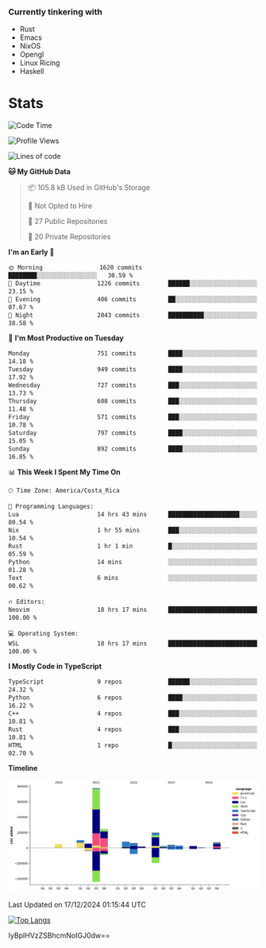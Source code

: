 ### Currently tinkering with
 - Rust
 - Emacs
 - NixOS
 - Opengl
 - Linux Ricing
 - Haskell

# Stats
<!--START_SECTION:waka-->
![Code Time](http://img.shields.io/badge/Code%20Time-1%2C024%20hrs%2036%20mins-blue)

![Profile Views](http://img.shields.io/badge/Profile%20Views-0-blue)

![Lines of code](https://img.shields.io/badge/From%20Hello%20World%20I%27ve%20Written-888.1%20thousand%20lines%20of%20code-blue)

**🐱 My GitHub Data** 

> 📦 105.8 kB Used in GitHub's Storage 
 > 
> 🚫 Not Opted to Hire
 > 
> 📜 27 Public Repositories 
 > 
> 🔑 20 Private Repositories 
 > 
**I'm an Early 🐤** 

```text
🌞 Morning                1620 commits        ████████░░░░░░░░░░░░░░░░░   30.59 % 
🌆 Daytime                1226 commits        ██████░░░░░░░░░░░░░░░░░░░   23.15 % 
🌃 Evening                406 commits         ██░░░░░░░░░░░░░░░░░░░░░░░   07.67 % 
🌙 Night                  2043 commits        ██████████░░░░░░░░░░░░░░░   38.58 % 
```
📅 **I'm Most Productive on Tuesday** 

```text
Monday                   751 commits         ████░░░░░░░░░░░░░░░░░░░░░   14.18 % 
Tuesday                  949 commits         ████░░░░░░░░░░░░░░░░░░░░░   17.92 % 
Wednesday                727 commits         ███░░░░░░░░░░░░░░░░░░░░░░   13.73 % 
Thursday                 608 commits         ███░░░░░░░░░░░░░░░░░░░░░░   11.48 % 
Friday                   571 commits         ███░░░░░░░░░░░░░░░░░░░░░░   10.78 % 
Saturday                 797 commits         ████░░░░░░░░░░░░░░░░░░░░░   15.05 % 
Sunday                   892 commits         ████░░░░░░░░░░░░░░░░░░░░░   16.85 % 
```


📊 **This Week I Spent My Time On** 

```text
🕑︎ Time Zone: America/Costa_Rica

💬 Programming Languages: 
Lua                      14 hrs 43 mins      ████████████████████░░░░░   80.54 % 
Nix                      1 hr 55 mins        ███░░░░░░░░░░░░░░░░░░░░░░   10.54 % 
Rust                     1 hr 1 min          █░░░░░░░░░░░░░░░░░░░░░░░░   05.59 % 
Python                   14 mins             ░░░░░░░░░░░░░░░░░░░░░░░░░   01.28 % 
Text                     6 mins              ░░░░░░░░░░░░░░░░░░░░░░░░░   00.62 % 

🔥 Editors: 
Neovim                   18 hrs 17 mins      █████████████████████████   100.00 % 

💻 Operating System: 
WSL                      18 hrs 17 mins      █████████████████████████   100.00 % 
```

**I Mostly Code in TypeScript** 

```text
TypeScript               9 repos             ██████░░░░░░░░░░░░░░░░░░░   24.32 % 
Python                   6 repos             ████░░░░░░░░░░░░░░░░░░░░░   16.22 % 
C++                      4 repos             ███░░░░░░░░░░░░░░░░░░░░░░   10.81 % 
Rust                     4 repos             ███░░░░░░░░░░░░░░░░░░░░░░   10.81 % 
HTML                     1 repo              █░░░░░░░░░░░░░░░░░░░░░░░░   02.70 % 
```



**Timeline**

![Lines of Code chart](https://raw.githubusercontent.com/PandeCode/PandeCode/main/assets/bar_graph.png)


 Last Updated on 17/12/2024 01:15:44 UTC
<!--END_SECTION:waka-->
<!-- 
[![PandeCode's GitHub stats](https://github-readme-stats.vercel.app/api?username=PandeCode&theme=dracula&hide_border=true&show_icons=true)](https://github.com/anuraghazra/github-readme-stats)
-->
[![Top Langs](https://github-readme-stats.vercel.app/api/top-langs/?username=PandeCode&layout=compact&theme=dracula&hide_border=true)](https://github.com/anuraghazra/github-readme-stats)

IyBpIHVzZSBhcmNoIGJ0dw==
